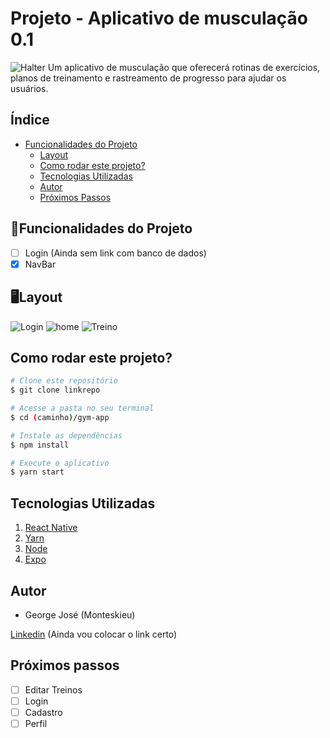# Projeto - Aplicativo de musculação 0.1

![Halter](./assets/Halter.JPG)
Um aplicativo de musculação que oferecerá rotinas de exercícios, planos de treinamento e rastreamento de progresso para ajudar os usuários.

## Índice
- <a href="#funcionalidades">Funcionalidades do Projeto</a>
  - <a href="#layout">Layout</a>
  - <a href="#rodar">Como rodar este projeto?</a>
  - <a href="#tecnologias">Tecnologias Utilizadas</a>
  - <a href="#autor">Autor</a>
  - <a href="#passos">Próximos Passos</a>

## 📱Funcionalidades do Projeto
  
  - [ ] Login (Ainda sem link com banco de dados)
  - [x] NavBar

 ## 🖥️Layout
   ![Login](./assets/Login.JPG)
   ![home](./assets/home.jpg)
   ![Treino](./assets/Treino.JPG)
   
##  Como rodar este projeto?
  ```bash
  # Clone este repositório
  $ git clone linkrepo
  
  # Acesse a pasta no seu terminal
  $ cd (caminho)/gym-app
  
  # Instale as dependências
  $ npm install
  
  # Execute o aplicativo
  $ yarn start
  ```
  
## Tecnologias Utilizadas
  1. [React Native](https://reactnative.dev)
  2. [Yarn](https://classic.yarnpkg.com/en/docs/cli/run)
  3. [Node](https://nodejs.org/en)
  4. [Expo](https://docs.expo.dev/get-started/installation/)

## Autor
 - George José (Monteskieu)
 
  [Linkedin](https://www.linkedin.com) (Ainda vou colocar o link certo)
 
## Próximos passos
 
 - [ ] Editar Treinos
 - [ ] Login 
 - [ ] Cadastro
 - [ ] Perfil
